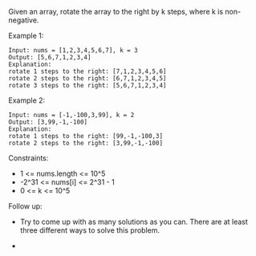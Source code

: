 Given an array, rotate the array to the right by k steps, where k is non-negative.



Example 1:
```
Input: nums = [1,2,3,4,5,6,7], k = 3
Output: [5,6,7,1,2,3,4]
Explanation:
rotate 1 steps to the right: [7,1,2,3,4,5,6]
rotate 2 steps to the right: [6,7,1,2,3,4,5]
rotate 3 steps to the right: [5,6,7,1,2,3,4]
```
Example 2:
```
Input: nums = [-1,-100,3,99], k = 2
Output: [3,99,-1,-100]
Explanation:
rotate 1 steps to the right: [99,-1,-100,3]
rotate 2 steps to the right: [3,99,-1,-100]
```

Constraints:

- 1 <= nums.length <= 10^5
- -2^31 <= nums[i] <= 2^31 - 1
- 0 <= k <= 10^5


Follow up:

- Try to come up with as many solutions as you can. There are at least three different ways to solve this problem.
- ~~~~Could you do it in-place with O(1) extra space?